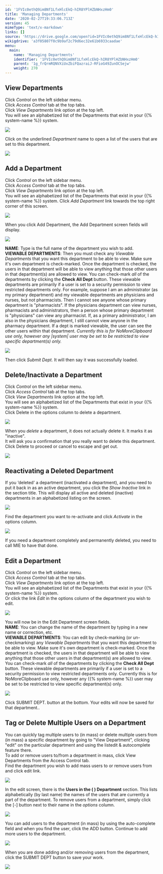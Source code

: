 ```yaml
---
id: '1FVIc0ethQ9im8Nf1LfxHlcEkQ-hIR8YPlHZbNHxzHm0'
title: 'Managing Departments'
date: '2020-02-27T19:33:06.713Z'
version: 45
mimeType: 'text/x-markdown'
links: []
source: 'https://drive.google.com/open?id=1FVIc0ethQ9im8Nf1LfxHlcEkQ-hIR8YPlHZbNHxzHm0'
wikigdrive: 'a3f05807f0c9b9af2c79d6ec32e61b6933caadae'
menu:
  main:
    name: 'Managing Departments'
    identifier: '1FVIc0ethQ9im8Nf1LfxHlcEkQ-hIR8YPlHZbNHxzHm0'
    parent: '1g_frQrmRQNVXiUxZbiFQazraiJ-RFioG49ZunOCSejw'
    weight: 270
---
```

## View Departments  
  
Click *Control* on the left sidebar menu.  
Click *Access Control* tab at the top tabs.  
Click *View Departments* link option at the top left.  
You will see an alphabetized list of the Departments that exist in your {{% system-name %}} system.
  
![](../managing-departments.assets/10000000000004D9000001C03F00C01D7815966F.png)  

Click on the underlined *Department* name to open a list of the users that are set to this department.
  
![](../managing-departments.assets/10000000000004D9000001C03F00C01D7815966F.png)  

  
## Add a Department  
  
Click *Control* on the left sidebar menu.  
Click *Access Control* tab at the top tabs.  
Click *View Departments* link option at the top left.  
You will see an alphabetized list of the Departments that exist in your {{% system-name %}} system. Click *Add Department* link towards the top right corner of this screen.
  
![](../managing-departments.assets/10000000000004D9000001C03F00C01D7815966F.png)  

When you click Add Department, the Add Department screen fields will display.
  
![](../managing-departments.assets/100000000000048F00000122C8A0A720454697CC.png)  

**NAME**: Type is the full name of the department you wish to add.  
**VIEWABLE DEPARTMENTS**: Then you must check any *Viewable Departments* that you want this department to be able to view. Make sure it's own department is check-marked. Once the department is checked, the users in that department will be able to view anything that those other users in that department(s) are allowed to view. You can check-mark *all* of the departments by clicking the **Check All Dept** button. These viewable departments are primarily if a user is set to a security permission to view restricted departments only. For example, suppose I am an administrator (as my primary department) and my viewable departments are physicians and nurses, but not pharmacists. Then I cannot see anyone whose primary department is "pharmacists". If the physicians department can view nurses, pharmacists and administrators, then a person whose primary department is "physicians" can view any pharmacist. If, as a primary administrator, I am also in the physicians department, I still cannot view anyone in the pharmacy department. If a dept is marked viewable, the user can see the other users within that department. *Currently this is for NoMoreClipboard use only, however any |system| user may be set to be restricted to view specific department(s) only.*
  
![](../managing-departments.assets/10000201000002A80000009DCDA191748EA25FE0.png)  

Then click *Submit Dept.* It will then say it was successfully loaded.
  
## Delete/Inactivate a Department  
  
Click *Control* on the left sidebar menu.  
Click *Access Control* tab at the top tabs.  
Click *View Departments* link option at the top left.  
You will see an alphabetized list of the Departments that exist in your {{% system-name %}} system.  
Click Delete in the options column to delete a department.
  
![](../managing-departments.assets/10000000000004D9000001C03F00C01D7815966F.png)  

When you *delete* a department, it does not actually delete it. It marks it as "inactive".  
It will ask you a confirmation that you really want to delete this department. Click Delete to proceed or cancel to escape and get out.
  
![](../managing-departments.assets/1000000000000200000000747C32523EFB8F8A16.png)  

  
## Reactivating a Deleted Department  
  
If you ‘deleted' a department (inactivated a department), and you need to put it back in as an active department, you click the *Show Inactive* link in the section title. This will display all active and deleted (inactive) departments in an alphabetized listing on the screen.
  
![](../managing-departments.assets/10000201000004CC000000C47B4763EDEEC11411.png)  

Find the department you want to re-activate and click *Activate* in the options column.
  
![](../managing-departments.assets/10000000000004DE0000014EA35F715893AABB45.png)  

If you need a department completely and permanently deleted, you need to call MIE to have that done.
  
## Edit a Department  
  
Click *Control* on the left sidebar menu.  
Click *Access Control* tab at the top tabs.  
Click *View Departments* link option at the top left.  
You will see an alphabetized list of the Departments that exist in your {{% system-name %}} system.  
Or click the link *Edit* in the options column of the department you wish to edit.
  
![](../managing-departments.assets/10000000000004D9000001C03F00C01D7815966F.png)  

You will now be in the Edit Department screen fields.  
**NAME**: You can change the name of the department by typing in a new name or correction, etc.  
**VIEWABLE DEPARTMENTS**: You can edit by check-marking (or un-checkmarking) any *Viewable Departments* that you want this department to be able to view. Make sure it's own department is check-marked. Once the department is checked, the users in that department will be able to view anything that those other users in that department(s) are allowed to view. You can check-mark *all* of the departments by clicking the **Check All Dept** button. These viewable departments are primarily if a user is set to a security permission to view restricted departments only. Currently this is for NoMoreClipboard use only, however any {{% system-name %}} user may be set to be restricted to view specific department(s) only.
  
![](../managing-departments.assets/100000000000048E0000010CDE460EC24CA53BFA.png)  

Click SUBMIT DEPT. button at the bottom. Your edits will now be saved for that department..
  
## Tag or Delete Multiple Users on a Department  
  
You can quickly tag multiple users to (in mass) or delete multiple users from (in mass) a specific department by going to "View Department", clicking "edit" on the particular department and using the listedit & autocomplete feature there.  
To add or remove users to/from a department in mass, click View Departments from the Access Control tab.  
Find the department you wish to add mass users to or remove users from and click edit link.
  
![](../managing-departments.assets/10000201000003E9000000C9BA6897BE660C9EC5.png)  

In the edit screen, there is the **Users in the ( ) Department** section. This lists alphabetically (by last name) the names of the users that are currently a part of the department. To remove users from a department, simply click the [-] button next to their name in the *options* column.
  
![](../managing-departments.assets/10000201000004DF0000017912E86765A495AE8E.png)  

You can add users to the department (in mass) by using the auto-complete field and when you find the user, click the ADD button. Continue to add more users to the department.
  
![](../managing-departments.assets/10000201000003E60000017C45F45756CFD3CA45.png)  

When you are done adding and/or removing users from the department, click the SUBMIT DEPT button to save your work.
  
![](../managing-departments.assets/100002010000042F00000181D5867DCE4A3F65EC.png)  

